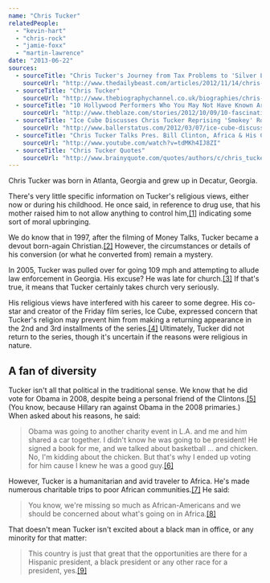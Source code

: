 ```yaml
---
name: "Chris Tucker"
relatedPeople:
  - "kevin-hart"
  - "chris-rock"
  - "jamie-foxx"
  - "martin-lawrence"
date: "2013-06-22"
sources:
  - sourceTitle: "Chris Tucker's Journey from Tax Problems to 'Silver Linings Playbook.'"
    sourceUrl: "http://www.thedailybeast.com/articles/2012/11/14/chris-tucker-s-journey-from-tax-problems-to-silver-linings-playbook.html"
  - sourceTitle: "Chris Tucker"
    sourceUrl: "http://www.thebiographychannel.co.uk/biographies/chris-tucker.html"
  - sourceTitle: "10 Hollywood Performers Who You May Not Have Known Are Christians"
    sourceUrl: "http://www.theblaze.com/stories/2012/10/09/10-fascinating-hollywood-performers-who-you-may-not-have-known-are-christians/"
  - sourceTitle: "Ice Cube Discusses Chris Tucker Reprising 'Smokey' Role In New 'Friday' Movie"
    sourceUrl: "http://www.ballerstatus.com/2012/03/07/ice-cube-discusses-chris-tucker-reprising-smokey-role-in-new-friday-movie/"
  - sourceTitle: "Chris Tucker Talks Pres. Bill Clinton, Africa & His Charitable Efforts"
    sourceUrl: "http://www.youtube.com/watch?v=tdMKh4IJ8ZI"
  - sourceTitle: "Chris Tucker Quotes"
    sourceUrl: "http://www.brainyquote.com/quotes/authors/c/chris_tucker.html?vm=l"
---
```


Chris Tucker was born in Atlanta, Georgia and grew up in Decatur, Georgia.

There's very little specific information on Tucker's religious views, either now or during his childhood. He once said, in reference to drug use, that his mother raised him to not allow anything to control him,<a class="source-citation" href="#http://www.thedailybeast.com/articles/2012/11/14/chris-tucker-s-journey-from-tax-problems-to-silver-linings-playbook.html" title="Chris Tucker&apos;s Journey from Tax Problems to &apos;Silver Linings Playbook.&apos;">[1]</a> indicating some sort of moral upbringing.

We do know that in 1997, after the filming of Money Talks, Tucker became a devout born-again Christian.<a class="source-citation" href="#http://www.thebiographychannel.co.uk/biographies/chris-tucker.html" title="Chris Tucker">[2]</a> However, the circumstances or details of his conversion (or what he converted from) remain a mystery.

In 2005, Tucker was pulled over for going 109 mph and attempting to allude law enforcement in Georgia. His excuse? He was late for church.<a class="source-citation" href="#http://www.theblaze.com/stories/2012/10/09/10-fascinating-hollywood-performers-who-you-may-not-have-known-are-christians/" title="10 Hollywood Performers Who You May Not Have Known Are Christians">[3]</a> If that's true, it means that Tucker certainly takes church very seriously.

His religious views have interfered with his career to some degree. His co-star and creator of the Friday film series, Ice Cube, expressed concern that Tucker's religion may prevent him from making a returning appearance in the 2nd and 3rd installments of the series.<a class="source-citation" href="#http://www.ballerstatus.com/2012/03/07/ice-cube-discusses-chris-tucker-reprising-smokey-role-in-new-friday-movie/" title="Ice Cube Discusses Chris Tucker Reprising &apos;Smokey&apos; Role In New &apos;Friday&apos; Movie">[4]</a> Ultimately, Tucker did not return to the series, though it's uncertain if the reasons were religious in nature.


## A fan of diversity

Tucker isn't all that political in the traditional sense. We know that he did vote for Obama in 2008, despite being a personal friend of the Clintons.<a class="source-citation" href="#http://www.youtube.com/watch?v=tdMKh4IJ8ZI" title="Chris Tucker Talks Pres. Bill Clinton, Africa &amp; His Charitable Efforts">[5]</a> (You know, because Hillary ran against Obama in the 2008 primaries.) When asked about his reasons, he said:

>Obama was going to another charity event in L.A. and me and him shared a car together. I didn't know he was going to be president! He signed a book for me, and we talked about basketball … and chicken. No, I'm kidding about the chicken. But that's why I ended up voting for him cause I knew he was a good guy.<a class="source-citation" href="#http://www.thedailybeast.com/articles/2012/11/14/chris-tucker-s-journey-from-tax-problems-to-silver-linings-playbook.html" title="Chris Tucker&apos;s Journey from Tax Problems to &apos;Silver Linings Playbook.&apos;">[6]</a>

However, Tucker is a humanitarian and avid traveler to Africa. He's made numerous charitable trips to poor African communities.<a class="source-citation" href="#http://www.youtube.com/watch?v=tdMKh4IJ8ZI" title="Chris Tucker Talks Pres. Bill Clinton, Africa &amp; His Charitable Efforts">[7]</a> He said:

>You know, we're missing so much as African-Americans and we should be concerned about what's going on in Africa.<a class="source-citation" href="#http://www.brainyquote.com/quotes/authors/c/chris_tucker.html?vm=l" title="Chris Tucker Quotes">[8]</a>

That doesn't mean Tucker isn't excited about a black man in office, or any minority for that matter:

>This country is just that great that the opportunities are there for a Hispanic president, a black president or any other race for a president, yes.<a class="source-citation" href="#http://www.brainyquote.com/quotes/authors/c/chris_tucker.html?vm=l" title="Chris Tucker Quotes">[9]</a>